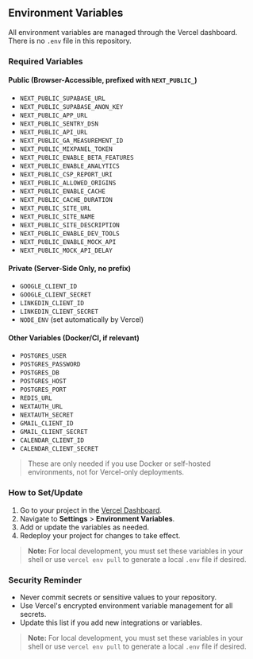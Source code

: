 ## Environment Variables

All environment variables are managed through the Vercel dashboard.  
There is no `.env` file in this repository.

### Required Variables

#### Public (Browser-Accessible, prefixed with `NEXT_PUBLIC_`)
- `NEXT_PUBLIC_SUPABASE_URL`
- `NEXT_PUBLIC_SUPABASE_ANON_KEY`
- `NEXT_PUBLIC_APP_URL`
- `NEXT_PUBLIC_SENTRY_DSN`
- `NEXT_PUBLIC_API_URL`
- `NEXT_PUBLIC_GA_MEASUREMENT_ID`
- `NEXT_PUBLIC_MIXPANEL_TOKEN`
- `NEXT_PUBLIC_ENABLE_BETA_FEATURES`
- `NEXT_PUBLIC_ENABLE_ANALYTICS`
- `NEXT_PUBLIC_CSP_REPORT_URI`
- `NEXT_PUBLIC_ALLOWED_ORIGINS`
- `NEXT_PUBLIC_ENABLE_CACHE`
- `NEXT_PUBLIC_CACHE_DURATION`
- `NEXT_PUBLIC_SITE_URL`
- `NEXT_PUBLIC_SITE_NAME`
- `NEXT_PUBLIC_SITE_DESCRIPTION`
- `NEXT_PUBLIC_ENABLE_DEV_TOOLS`
- `NEXT_PUBLIC_ENABLE_MOCK_API`
- `NEXT_PUBLIC_MOCK_API_DELAY`

#### Private (Server-Side Only, no prefix)
- `GOOGLE_CLIENT_ID`
- `GOOGLE_CLIENT_SECRET`
- `LINKEDIN_CLIENT_ID`
- `LINKEDIN_CLIENT_SECRET`
- `NODE_ENV` (set automatically by Vercel)

#### Other Variables (Docker/CI, if relevant)
- `POSTGRES_USER`
- `POSTGRES_PASSWORD`
- `POSTGRES_DB`
- `POSTGRES_HOST`
- `POSTGRES_PORT`
- `REDIS_URL`
- `NEXTAUTH_URL`
- `NEXTAUTH_SECRET`
- `GMAIL_CLIENT_ID`
- `GMAIL_CLIENT_SECRET`
- `CALENDAR_CLIENT_ID`
- `CALENDAR_CLIENT_SECRET`

> These are only needed if you use Docker or self-hosted environments, not for Vercel-only deployments.

### How to Set/Update

1. Go to your project in the [Vercel Dashboard](https://vercel.com/dashboard).
2. Navigate to **Settings** > **Environment Variables**.
3. Add or update the variables as needed.
4. Redeploy your project for changes to take effect.

> **Note:** For local development, you must set these variables in your shell or use `vercel env pull` to generate a local `.env` file if desired.

### Security Reminder
- Never commit secrets or sensitive values to your repository.
- Use Vercel's encrypted environment variable management for all secrets.
- Update this list if you add new integrations or variables.

> **Note:** For local development, you must set these variables in your shell or use `vercel env pull` to generate a local `.env` file if desired. 